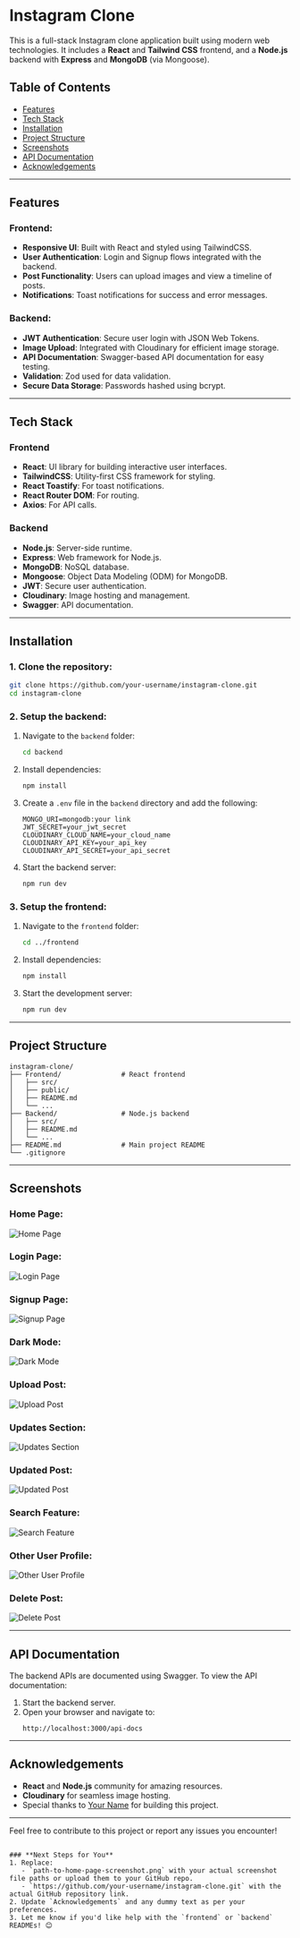 
# Instagram Clone

This is a full-stack Instagram clone application built using modern web technologies. It includes a **React** and **Tailwind CSS** frontend, and a **Node.js** backend with **Express** and **MongoDB** (via Mongoose).

## Table of Contents
- [Features](#features)
- [Tech Stack](#tech-stack)
- [Installation](#installation)
- [Project Structure](#project-structure)
- [Screenshots](#screenshots)
- [API Documentation](#api-documentation)
- [Acknowledgements](#acknowledgements)

---

## Features
### Frontend:
- **Responsive UI**: Built with React and styled using TailwindCSS.
- **User Authentication**: Login and Signup flows integrated with the backend.
- **Post Functionality**: Users can upload images and view a timeline of posts.
- **Notifications**: Toast notifications for success and error messages.

### Backend:
- **JWT Authentication**: Secure user login with JSON Web Tokens.
- **Image Upload**: Integrated with Cloudinary for efficient image storage.
- **API Documentation**: Swagger-based API documentation for easy testing.
- **Validation**: Zod used for data validation.
- **Secure Data Storage**: Passwords hashed using bcrypt.

---

## Tech Stack

### **Frontend**
- **React**: UI library for building interactive user interfaces.
- **TailwindCSS**: Utility-first CSS framework for styling.
- **React Toastify**: For toast notifications.
- **React Router DOM**: For routing.
- **Axios**: For API calls.

### **Backend**
- **Node.js**: Server-side runtime.
- **Express**: Web framework for Node.js.
- **MongoDB**: NoSQL database.
- **Mongoose**: Object Data Modeling (ODM) for MongoDB.
- **JWT**: Secure user authentication.
- **Cloudinary**: Image hosting and management.
- **Swagger**: API documentation.

---

## Installation

### 1. Clone the repository:
```bash
git clone https://github.com/your-username/instagram-clone.git
cd instagram-clone
```

### 2. Setup the backend:
1. Navigate to the `backend` folder:
    ```bash
    cd backend
    ```

2. Install dependencies:
    ```bash
    npm install
    ```

3. Create a `.env` file in the `backend` directory and add the following:
    ```plaintext
    MONGO_URI=mongodb:your link
    JWT_SECRET=your_jwt_secret
    CLOUDINARY_CLOUD_NAME=your_cloud_name
    CLOUDINARY_API_KEY=your_api_key
    CLOUDINARY_API_SECRET=your_api_secret
    ```

4. Start the backend server:
    ```bash
    npm run dev
    ```

### 3. Setup the frontend:
1. Navigate to the `frontend` folder:
    ```bash
    cd ../frontend
    ```

2. Install dependencies:
    ```bash
    npm install
    ```

3. Start the development server:
    ```bash
    npm run dev
    ```

---

## Project Structure
```
instagram-clone/
├── Frontend/               # React frontend
│   ├── src/
│   ├── public/
│   ├── README.md
│   └── ...
├── Backend/                # Node.js backend
│   ├── src/
│   ├── README.md
│   └── ...
├── README.md               # Main project README
└── .gitignore
```

---

## Screenshots

### Home Page:
![Home Page](Instagram%20Clone/home.png)

### Login Page:
![Login Page](Instagram%20Clone/login.png)

### Signup Page:
![Signup Page](Instagram%20Clone/signup.png)

### Dark Mode:
![Dark Mode](Instagram%20Clone/dark.png)

### Upload Post:
![Upload Post](Instagram%20Clone/upload.png)

### Updates Section:
![Updates Section](Instagram%20Clone/updates.png)

### Updated Post:
![Updated Post](Instagram%20Clone/updated.png)

### Search Feature:
![Search Feature](Instagram%20Clone/search.png)

### Other User Profile:
![Other User Profile](Instagram%20Clone/more.png)

### Delete Post:
![Delete Post](Instagram%20Clone/delete.png)


---

## API Documentation
The backend APIs are documented using Swagger. To view the API documentation:
1. Start the backend server.
2. Open your browser and navigate to:
   ```
   http://localhost:3000/api-docs
   ```

---

## Acknowledgements
- **React** and **Node.js** community for amazing resources.
- **Cloudinary** for seamless image hosting.
- Special thanks to [Your Name](https://github.com/your-username) for building this project.

---

Feel free to contribute to this project or report any issues you encounter!
```

### **Next Steps for You**
1. Replace:
   - `path-to-home-page-screenshot.png` with your actual screenshot file paths or upload them to your GitHub repo.
   - `https://github.com/your-username/instagram-clone.git` with the actual GitHub repository link.
2. Update `Acknowledgements` and any dummy text as per your preferences.
3. Let me know if you'd like help with the `frontend` or `backend` READMEs! 😊